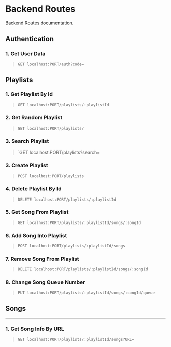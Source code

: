 # Backend Routes

Backend Routes documentation.
<br />

## Authentication

### 1. Get User Data

> `GET localhost:PORT/auth?code=`

## Playlists

### 1. Get Playlist By Id

> `GET localhost:PORT/playlists/:playlistId`

### 2. Get Random Playlist

> `GET localhost:PORT/playlists/`

### 3. Search Playlist

> `GET localhost:PORT/playlists?search=

### 3. Create Playlist

> `POST localhost:PORT/playlists`

### 4. Delete Playlist By Id

> `DELETE localhost:PORT/playlists/:playlistId`

### 5. Get Song From Playlist

> `GET localhost:PORT/playlists/:playlistId/songs/:songId`

### 6. Add Song Into Playlist

> `POST localhost:PORT/playlists/:playlistId/songs`

### 7. Remove Song From Playlist

> `DELETE localhost:PORT/playlists/:playlistId/songs/:songId`

### 8. Change Song Queue Number

> `PUT localhost:PORT/playlists/:playlistId/songs/:songId/queue`

## Songs

---

### 1. Get Song Info By URL

> `GET localhost:PORT/playlists/:playlistId/songs?URL=`
